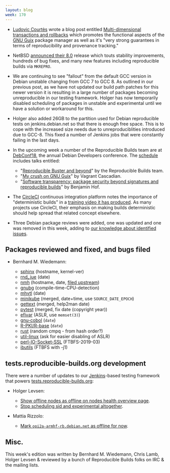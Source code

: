 ```yaml
---
layout: blog
week: 170
---
```


* [Ludovic Courtès](http://web.fdn.fr/~lcourtes/) wrote a blog post entitled [Multi-dimensional transactions and rollbacks](https://www.gnu.org/software/guix/blog/2018/multi-dimensional-transactions-and-rollbacks-oh-my/) which promotes the functional aspects of the [GNU Guix](https://www.gnu.org/software/guix/) package manager as well as it's "very strong guarantees in terms of reproducibility and provenance tracking."

* NetBSD [announced their 8.0](http://www.netbsd.org/releases/formal-8/NetBSD-8.0.html) release which touts stability improvements, hundreds of bug fixes, and many new features including reproducible builds via `MKREPRO`.

* We are continuing to see "fallout" from the default GCC version in Debian unstable changing from GCC 7 to GCC 8. As outlined in our previous post, as we have not updated our build path patches for this newer version it is resulting in a large number of packages becoming unreproducible in our testing framework. Holger has now temporarily disabled scheduling of packages in unstable and experimental until we have a solution or workaround for this.

* Holger also added 26GB to the partition used for Debian reproducible tests on jenkins.debian.net so that there is enough free space. This is to cope with the increased size needs due to unreproduciblities introduced due to GCC-8. This fixed a number of Jenkins jobs that were constantly failing in the last days.

* In the upcoming week a number of the Reproducible Builds team are at [DebConf18](https://debconf18.debconf.org/), the annual Debian Developers conference. The [schedule](https://debconf18.debconf.org/schedule/) includes talks entitled:

  * "[Reproducible Buster and beyond](https://debconf18.debconf.org/talks/80-reproducible-buster-and-beyond/)" by the Reproducible Builds team.
  * "[My crush on GNU Guix](https://debconf18.debconf.org/talks/99-my-crush-on-gnu-guix/)" by Vagrant Cascadian.
  * "[Software transparency: package security beyond signatures and reproducible builds](https://debconf18.debconf.org/talks/104-software-transparency-package-security-beyond-signatures-and-reproducible-builds/)" by Benjamin Hof.

* The [CircleCI](https://circleci.com/) continuous integration platform notes the importance of "deterministic builds" in a [training video it has produced](https://www.youtube.com/watch?v=xOSHKNUIkjY). As many projects use CircleCI, their emphasis on making builds deterministic should help spread that related concept elsewhere.

* Three Debian package reviews were added, one was updated and one was removed in this week, adding to [our knowledge about identified issues](https://tests.reproducible-builds.org/debian/index_issues.html).


Packages reviewed and fixed, and bugs filed
-------------------------------------------

* Bernhard M. Wiedemann:

    * [sphinx](https://build.opensuse.org/request/show/624654) (hostname, kernel-ver)
    * [rnd\_jue](https://build.opensuse.org/request/show/624665) (date)
    * [nmh](https://build.opensuse.org/request/show/624777) (hostname, date, [filed upstream](https://savannah.nongnu.org/support/index.php?109535))
    * [gnubg](https://build.opensuse.org/request/show/625008) (compile-time-CPU-detection)
    * [mhvtl](https://github.com/markh794/mhvtl/pull/26) (date)
    * [minikube](https://github.com/kubernetes/minikube/pull/3009) (merged, date+time, use `SOURCE_DATE_EPOCH`)
    * [gettext](https://savannah.gnu.org/bugs/index.php?54367) (merged, help2man date)
    * [pytest](https://github.com/pytest-dev/pytest/pull/3710) (merged, fix date (copyright year))
    * [efivar](https://github.com/rhboot/efivar/pull/115) (ASLR, use `memset(3)`)
    * [gnu-cobol](https://savannah.gnu.org/bugs/index.php?54361) (`date`)
    * [R-PKI/R-base](https://bugzilla.opensuse.org/show_bug.cgi?id=1102299) (`date`)
    * [rust](https://github.com/rust-lang/rust/issues/50556) (random cmpq - from hash order?)
    * [util-linux](https://github.com/karelzak/util-linux/issues/668) (ask for easier disabling of ASLR)
    * [perl-IO-Socket-SSL](https://bugzilla.opensuse.org/show_bug.cgi?id=1102852) (FTBFS-2019-03)
    * [ibutils](https://bugzilla.opensuse.org/show_bug.cgi?id=1102911) (FTBFS with -j1)

tests.reproducible-builds.org development
-----------------------------------------

There were a number of updates to our [Jenkins](https://jenkins.io/)-based testing framework that powers [tests.reproducible-builds.org](tests.reproducible-builds.org):

* Holger Levsen:
    * [Show offline nodes as offline on nodes health overview page](https://salsa.debian.org/qa/jenkins.debian.net/commit/a22841d0).
    * [Stop scheduling sid and experimental altogether](https://salsa.debian.org/qa/jenkins.debian.net/commit/1e91c278).

* Mattia Rizzolo:
    * [Mark `opi2a-armhf-rb.debian.net` as offline for now](https://salsa.debian.org/qa/jenkins.debian.net/commit/d393b107).


Misc.
-----

This week's edition was written by Bernhard M. Wiedemann, Chris Lamb, Holger Levsen & reviewed by a bunch of Reproducible Builds folks on IRC & the mailing lists.
